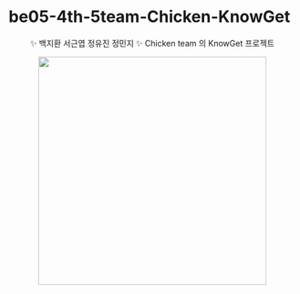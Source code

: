 # be05-4th-5team-Chicken-KnowGet


<p align="center">
  ✨ 백지환 서근엽 정유진 정민지 ✨
  Chicken team 의 KnowGet 프로젝트
</p>

<p align="center">
  <img src="https://github.com/beyond-sw-camp/be05-4th-5team-Chicken-KnowGet/assets/93907076/cdd587dc-ec5e-49db-8d25-4cf4a91ad813"  width=400" height="400"/>
</p>
  
